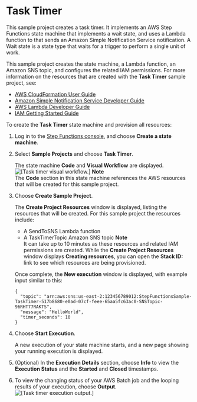 # Task Timer<a name="task-timer-sample"></a>

This sample project creates a task timer\. It implements an AWS Step Functions state machine that implements a wait state, and uses a Lambda function to that sends an Amazon Simple Notification Service notification\. A Wait state is a state type that waits for a trigger to perform a single unit of work\.

This sample project creates the state machine, a Lambda function, an Amazon SNS topic, and configures the related IAM permissions\. For more information on the resources that are created with the **Task Timer** sample project, see:
+ [AWS CloudFormation User Guide](http://docs.aws.amazon.com/AWSCloudFormation/latest/UserGuide/)
+ [Amazon Simple Notification Service Developer Guide](http://docs.aws.amazon.com/sns/latest/dg/)
+ [AWS Lambda Developer Guide](http://docs.aws.amazon.com/lambda/latest/dg/)
+ [IAM Getting Started Guide](http://docs.aws.amazon.com/IAM/latest/GettingStartedGuide/)

To create the **Task Timer** state machine and provision all resources:

1. Log in to the [Step Functions console](https://console.aws.amazon.com/states/home?region=us-east-1#/), and choose **Create a state machine**\.

1. Select **Sample Projects** and choose **Task Timer**\.

   The state machine **Code** and **Visual Workflow** are displayed\.  
![\[Task timer visual workflow.\]](http://docs.aws.amazon.com/step-functions/latest/dg/images/tutorial-create-state-machine-task-timer-preview.png)
**Note**  
The **Code** section in this state machine references the AWS resources that will be created for this sample project\.

1. Choose **Create Sample Project**\.

   The **Create Project Resources** window is displayed, listing the resources that will be created\. For this sample project the resources include:
   + A SendToSNS Lambda function
   + A TaskTimerTopic Amazon SNS topic
**Note**  
It can take up to 10 minutes as these resources and related IAM permissions are created\. While the **Create Project Resources** window displays **Creating resources**, you can open the **Stack ID:** link to see which resources are being provisioned\.

   Once complete, the **New execution** window is displayed, with example input similar to this:

   ```
   {
     "topic": "arn:aws:sns:us-east-2:123456789012:StepFunctionsSample-TaskTimer-517b8680-e0ad-07cf-feee-65aa5fc63ac0-SNSTopic-96RHT77RAKTS",
     "message": "HelloWorld",
     "timer_seconds": 10
   }
   ```

1. Choose **Start Execution**\.

   A new execution of your state machine starts, and a new page showing your running execution is displayed\.

1. \(Optional\) In the **Execution Details** section, choose **Info** to view the **Execution Status** and the **Started** and **Closed** timestamps\.

1. To view the changing status of your AWS Batch job and the looping results of your execution, choose **Output**\.  
![\[Task timer execution output.\]](http://docs.aws.amazon.com/step-functions/latest/dg/images/tutorial-console-task-timer-state-machine-execution-output.png)